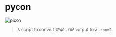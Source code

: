 # pycon

![picon](https://i.pinimg.com/originals/2e/6f/5a/2e6f5af95a678095baa6ca0599c17c15.png)

> A script to convert `GPWG` `.f06` output to a `.conm2`
